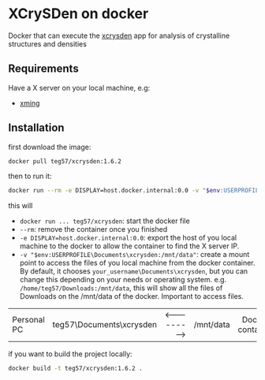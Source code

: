# XCrySDen on docker
Docker that can execute the [xcrysden](http://www.xcrysden.org/XCrySDen.html) app for analysis of crystalline structures and densities

## Requirements
Have a X server on your local machine, e.g:
- [xming](https://sourceforge.net/projects/xming/)

## Installation
first download the image:
```bash
docker pull teg57/xcrysden:1.6.2
```

then to run it:
```bash
docker run --rm -e DISPLAY=host.docker.internal:0.0 -v "$env:USERPROFILE\Documents\xcrysden:/mnt/data" teg57/xcrysden:1.6.2
```

this will
- `docker run ... teg57/xcrysden`: start the docker file
- `--rm`: remove the container once you finished
- `-e DISPLAY=host.docker.internal:0.0`: export the host of you local machine to the docker to allow the container to find the X server IP.
- `-v "$env:USERPROFILE\Documents\xcrysden:/mnt/data"`: create a mount point to access the files of you local machine from the docker container. By default, it chooses `your_username\Documents\xcrysden`, but you can change this depending on your needs or operating system. e.g. `/home/teg57/Downloads:/mnt/data`, this will show all the files of Downloads on the /mnt/data of the docker. Important to access files.


|  |  |  |  |  |
| :---------------- | :------: | ----: | :------: | :------: |
| Personal PC | teg57\Documents\xcrysden | <---------> | /mnt/data | Docker container |

if you want to build the project locally:
```bash
docker build -t teg57/xcrysden:1.6.2 .
```
